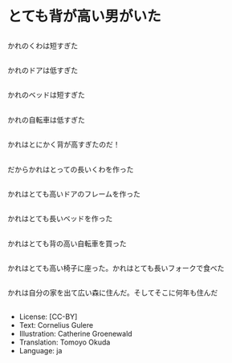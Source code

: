 # とても背が高い男がいた

##
かれのくわは短すぎた

##
かれのドアは低すぎた

##
かれのベッドは短すぎた

##
かれの自転車は低すぎた

##
かれはとにかく背が高すぎたのだ！

##
だからかれはとっての長いくわを作った

##
かれはとても高いドアのフレームを作った

##
かれはとても長いベッドを作った

##
かれはとても背の高い自転車を買った

##
かれはとても高い椅子に座った。かれはとても長いフォークで食べた

##
かれは自分の家を出て広い森に住んだ。そしてそこに何年も住んだ

##
* License: [CC-BY]
* Text: Cornelius Gulere
* Illustration: Catherine Groenewald
* Translation: Tomoyo Okuda
* Language: ja
